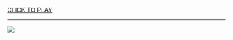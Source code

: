
<a href="https://premium76.site?title=tower_defense_5_unblocked_games&ref=13M">CLICK TO PLAY</a></h3>
<hr>

<a href="https://premium76.site?title=tower_defense_5_unblocked_games&ref=13M"><img src="https://clearcache.store/games.png"></a>


